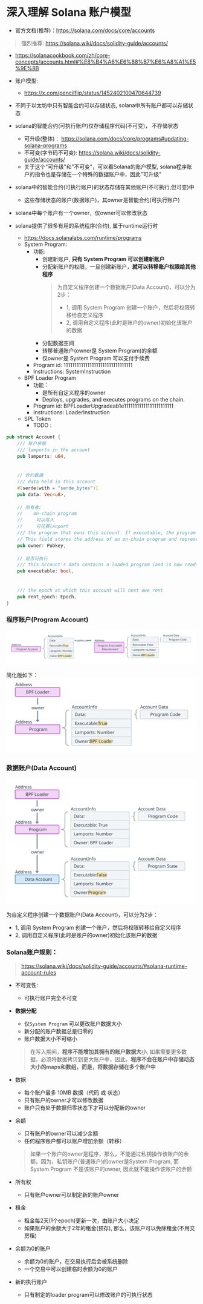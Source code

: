 # 深入理解 Solana 账户模型
- 官方文档(推荐)：https://solana.com/docs/core/accounts
> 强烈推荐: https://solana.wiki/docs/solidity-guide/accounts/
- https://solanacookbook.com/zh/core-concepts/accounts.html#%E8%B4%A6%E6%88%B7%E6%A8%A1%E5%9E%8B

- 账户模型:
  - https://x.com/pencilflip/status/1452402100470644739


- 不同于以太坊中只有智能合约可以存储状态, solana中所有账户都可以存储状态
- solana的智能合约(可执行账户)仅存储程序代码(不可变)， 不存储状态
  - 可升级(整体)： https://solana.com/docs/core/programs#updating-solana-programs
  - 不可变(字节码不可变): https://solana.wiki/docs/solidity-guide/accounts/
  - 关于这个"可升级"和"不可变"，可以看Solana的账户模型, solana程序账户的指令也是存储在一个特殊的数据账户中，因此"可升级"
- solana中的智能合约(可执行账户)的状态存储在其他账户(不可执行,但可变)中
  - 这些存储状态的账户(数据账户)，其owner是智能合约(可执行账户)
- solana中每个账户有一个owner，仅owner可以修改状态
- solana提供了很多有用的系统程序(合约), 属于runtime运行时
  - https://docs.solanalabs.com/runtime/programs
  - System Program:
    - 功能:
      - 创建新账户, **只有 System Program 可以创建新账户**
      - 分配新账户的权限，一旦创建新账户，**就可以转移账户权限给其他程序**
        > 为自定义程序创建一个数据账户(Data Account)，可以分为2步：
        > - 1, 调用 System Program 创建一个账户，然后将权限转移给自定义程序
        > - 2, 调用自定义程序(此时是账户的owner)初始化该账户的数据
      - 分配数据空间
      - 转移普通账户(owner是 System Program)的余额
      - 仅owner是 System Program 可以支付手续费
    - Program id: 11111111111111111111111111111111
    - Instructions: SystemInstruction
  - BPF Loader Program
    - 功能：
      - 是所有自定义程序的owner
      - Deploys, upgrades, and executes programs on the chain.
    - Program id: BPFLoaderUpgradeab1e11111111111111111111111
    - Instructions: LoaderInstruction
  - SPL Token
    - TODO  :



```rust
pub struct Account {
    /// 账户余额
    /// lamports in the account
    pub lamports: u64,


    // 合约数据
    /// data held in this account
    #[serde(with = "serde_bytes")]
    pub data: Vec<u8>,

    // 所有者:
    //    on-chain program
    //     可以写入
    //     可花费lanport
    /// the program that owns this account. If executable, the program that loads this account.
    // This field stores the address of an on-chain program and represents which on-chain program is allowed to write to the account’s data and subtract from its lamport balance.
    pub owner: Pubkey,

    // 是否可执行
    /// this account's data contains a loaded program (and is now read-only)
    pub executable: bool,


    /// the epoch at which this account will next owe rent
    pub rent_epoch: Epoch,
}
```

### 程序账户(Program Account)

![](./imgs/program-account-expanded.svg)

简化版如下：
![](./imgs/program-account-simple.svg)



### 数据账户(Data Account)

![](./imgs/data-account.svg)


为自定义程序创建一个数据账户(Data Account)，可以分为2步：
- 1, 调用 System Program 创建一个账户，然后将权限转移给自定义程序
- 2, 调用自定义程序(此时是账户的owner)初始化该账户的数据


### Solana账户规则：

> https://solana.wiki/docs/solidity-guide/accounts/#solana-runtime-account-rules

- 不可变性:
  - 可执行账户完全不可变
- **数据分配**
  - 仅` System Program ` 可以更改账户数据大小
  - 新分配的账户数据总是归零的
  - 账户数据大小不可缩小
  > 在写入期间，**程序不能增加其拥有的账户数据大小**, 如果需要更多数据，必须将数据拷贝到更大账户中，因此，**程序不会在账户中存储动态大小的maps和数组，而是，将数据存储在多个账户中**

- 数据
  - 每个账户最多 10MB 数据（代码 或 状态）
  - 只有账户的owner才可以修改数据
  - 账户只有处于数据归零状态下才可以分配新的owner
- 余额
  - 只有账户的owner可以减少余额
  - 任何程序账户都可以账户增加余额（转移）
  > 如果一个账户的owner是程序，那么，不能通过私钥操作该账户的余额，因为，私钥账户(普通账户)的owner是System Program, 而System Program 不是该账户的owner, 因此就不能操作该账户的余额

- 所有权
  - 只有账户owner可以制定新的账户owner

- 租金
  - 租金每2天(1个epoch)更新一次，由账户大小决定
  - 如果账户的余额大于2年的租金(预存), 那么，该账户可以免除租金(不用交房租)

- 余额为0的账户
  - 余额为0的账户，在交易执行后会被系统删除
  - 一个交易中可以创建临时余额为0的账户
- 新的执行账户
  - 只有制定的loader program可以修改账户的可执行状态
